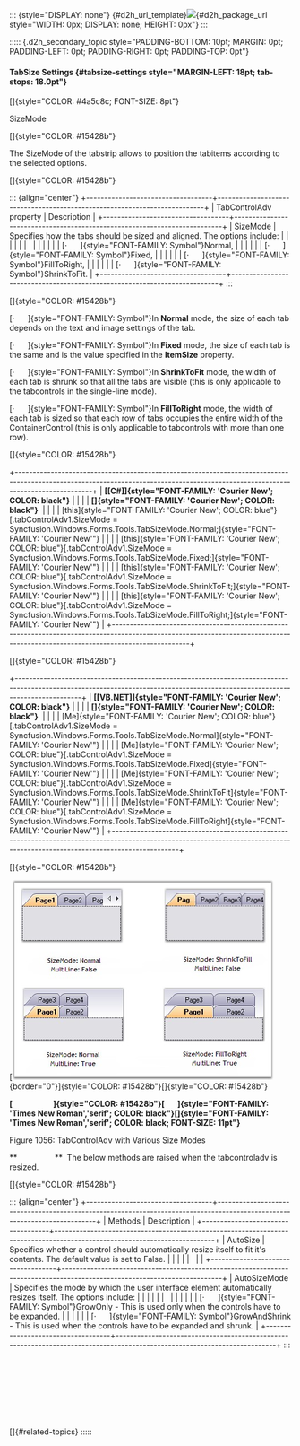 ::: {style="DISPLAY: none"}
[](ms-xhelp:///?Id=d2h_url_template){#d2h_url_template}![](!package_url!){#d2h_package_url style="WIDTH: 0px; DISPLAY: none; HEIGHT: 0px"}
:::

::::: {.d2h_secondary_topic style="PADDING-BOTTOM: 10pt; MARGIN: 0pt; PADDING-LEFT: 0pt; PADDING-RIGHT: 0pt; PADDING-TOP: 0pt"}
#### TabSize Settings {#tabsize-settings style="MARGIN-LEFT: 18pt; tab-stops: 18.0pt"}

[]{style="COLOR: #4a5c8c; FONT-SIZE: 8pt"} 

SizeMode

[]{style="COLOR: #15428b"} 

The SizeMode of the tabstrip allows to position the tabitems according to the selected options.

[]{style="COLOR: #15428b"} 

::: {align="center"}
+-----------------------------------+--------------------------------------------------------------------------+
| TabControlAdv property            | Description                                                              |
+-----------------------------------+--------------------------------------------------------------------------+
| SizeMode                          | Specifies how the tabs should be sized and aligned. The options include: |
|                                   |                                                                          |
|                                   |                                                                          |
|                                   |                                                                          |
|                                   | [·      ]{style="FONT-FAMILY: Symbol"}Normal,                            |
|                                   |                                                                          |
|                                   | [·      ]{style="FONT-FAMILY: Symbol"}Fixed,                             |
|                                   |                                                                          |
|                                   | [·      ]{style="FONT-FAMILY: Symbol"}FillToRight,                       |
|                                   |                                                                          |
|                                   | [·      ]{style="FONT-FAMILY: Symbol"}ShrinkToFit.                       |
+-----------------------------------+--------------------------------------------------------------------------+
:::

[]{style="COLOR: #15428b"} 

[·      ]{style="FONT-FAMILY: Symbol"}In **Normal** mode, the size of each tab depends on the text and image settings of the tab.

[·      ]{style="FONT-FAMILY: Symbol"}In **Fixed** mode, the size of each tab is the same and is the value specified in the **ItemSize** property.

[·      ]{style="FONT-FAMILY: Symbol"}In **ShrinkToFit** mode, the width of each tab is shrunk so that all the tabs are visible (this is only applicable to the tabcontrols in the single-line mode).

[·      ]{style="FONT-FAMILY: Symbol"}In **FillToRight** mode, the width of each tab is sized so that each row of tabs occupies the entire width of the ContainerControl (this is only applicable to tabcontrols with more than one row).

[]{style="COLOR: #15428b"} 

+---------------------------------------------------------------------------------------------------------------------------------------------------------------------------------+
| **[\[C#\]]{style="FONT-FAMILY: 'Courier New'; COLOR: black"}**                                                                                                                  |
|                                                                                                                                                                                 |
| **[]{style="FONT-FAMILY: 'Courier New'; COLOR: black"}**                                                                                                                        |
|                                                                                                                                                                                 |
| [this]{style="FONT-FAMILY: 'Courier New'; COLOR: blue"}[.tabControlAdv1.SizeMode = Syncfusion.Windows.Forms.Tools.TabSizeMode.Normal;]{style="FONT-FAMILY: 'Courier New'"}      |
|                                                                                                                                                                                 |
| [this]{style="FONT-FAMILY: 'Courier New'; COLOR: blue"}[.tabControlAdv1.SizeMode = Syncfusion.Windows.Forms.Tools.TabSizeMode.Fixed;]{style="FONT-FAMILY: 'Courier New'"}       |
|                                                                                                                                                                                 |
| [this]{style="FONT-FAMILY: 'Courier New'; COLOR: blue"}[.tabControlAdv1.SizeMode = Syncfusion.Windows.Forms.Tools.TabSizeMode.ShrinkToFit;]{style="FONT-FAMILY: 'Courier New'"} |
|                                                                                                                                                                                 |
| [this]{style="FONT-FAMILY: 'Courier New'; COLOR: blue"}[.tabControlAdv1.SizeMode = Syncfusion.Windows.Forms.Tools.TabSizeMode.FillToRight;]{style="FONT-FAMILY: 'Courier New'"} |
+---------------------------------------------------------------------------------------------------------------------------------------------------------------------------------+

[]{style="COLOR: #15428b"} 

+------------------------------------------------------------------------------------------------------------------------------------------------------------------------------+
| **[\[VB.NET\]]{style="FONT-FAMILY: 'Courier New'; COLOR: black"}**                                                                                                           |
|                                                                                                                                                                              |
| **[]{style="FONT-FAMILY: 'Courier New'; COLOR: black"}**                                                                                                                     |
|                                                                                                                                                                              |
| [Me]{style="FONT-FAMILY: 'Courier New'; COLOR: blue"}[.tabControlAdv1.SizeMode = Syncfusion.Windows.Forms.Tools.TabSizeMode.Normal]{style="FONT-FAMILY: 'Courier New'"}      |
|                                                                                                                                                                              |
| [Me]{style="FONT-FAMILY: 'Courier New'; COLOR: blue"}[.tabControlAdv1.SizeMode = Syncfusion.Windows.Forms.Tools.TabSizeMode.Fixed]{style="FONT-FAMILY: 'Courier New'"}       |
|                                                                                                                                                                              |
| [Me]{style="FONT-FAMILY: 'Courier New'; COLOR: blue"}[.tabControlAdv1.SizeMode = Syncfusion.Windows.Forms.Tools.TabSizeMode.ShrinkToFit]{style="FONT-FAMILY: 'Courier New'"} |
|                                                                                                                                                                              |
| [Me]{style="FONT-FAMILY: 'Courier New'; COLOR: blue"}[.tabControlAdv1.SizeMode = Syncfusion.Windows.Forms.Tools.TabSizeMode.FillToRight]{style="FONT-FAMILY: 'Courier New'"} |
+------------------------------------------------------------------------------------------------------------------------------------------------------------------------------+

[]{style="COLOR: #15428b"} 

[![](ImagesExt/image76_1035.jpg){border="0"}]{style="COLOR: #15428b"}[]{style="COLOR: #15428b"}

**[                      ]{style="COLOR: #15428b"}[       ]{style="FONT-FAMILY: 'Times New Roman','serif'; COLOR: black"}[]{style="FONT-FAMILY: 'Times New Roman','serif'; COLOR: black; FONT-SIZE: 11pt"}**

Figure 1056: TabControlAdv with Various Size Modes

**                 \**
 The below methods are raised when the tabcontroladv is resized.

[]{style="COLOR: #15428b"} 

::: {align="center"}
+-----------------------------------+--------------------------------------------------------------------------------------------------------------------------+
| Methods                           | Description                                                                                                              |
+-----------------------------------+--------------------------------------------------------------------------------------------------------------------------+
| AutoSize                          | Specifies whether a control should automatically resize itself to fit it\'s contents. The default value is set to False. |
|                                   |                                                                                                                          |
|                                   |                                                                                                                          |
+-----------------------------------+--------------------------------------------------------------------------------------------------------------------------+
| AutoSizeMode                      | Specifies the mode by which the user interface element automatically resizes itself. The options include:                |
|                                   |                                                                                                                          |
|                                   |                                                                                                                          |
|                                   |                                                                                                                          |
|                                   | [·      ]{style="FONT-FAMILY: Symbol"}GrowOnly - This is used only when the controls have to be expanded.                |
|                                   |                                                                                                                          |
|                                   | [·      ]{style="FONT-FAMILY: Symbol"}GrowAndShrink - This is used when the controls have to be expanded and shrunk.     |
+-----------------------------------+--------------------------------------------------------------------------------------------------------------------------+
:::

 

 

 

 

[]{#related-topics}
:::::
